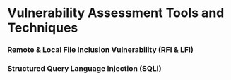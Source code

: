 # Vulnerability Assessment Tools and Techniques

### Remote & Local File Inclusion Vulnerability (RFI & LFI)

### Structured Query Language Injection (SQLi)

